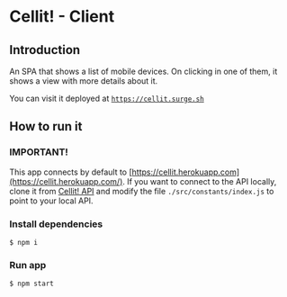 # Cellit! - Client

## Introduction
An SPA that shows a list of mobile devices. On clicking in one of them, it shows a view with more details about it.

You can visit it deployed at [`https://cellit.surge.sh`](cellit.surge.sh)

## How to run it

### IMPORTANT!
This app connects by default to [https://cellit.herokuapp.com](https://cellit.herokuapp.com/). If you want to connect to the API locally, clone it from [Cellit! API](https://github.com/dariofedes/cellit-server) and modify the file `./src/constants/index.js` to point to your local API.

### Install dependencies
```
$ npm i
```

### Run app
```
$ npm start
```